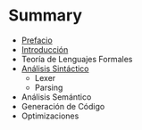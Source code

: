 # Summary

* [Prefacio](Prefacio.md)
* [Introducción](Intro.md)
* Teoría de Lenguajes Formales
* [Análisis Sintáctico](Sintactico/Intro.md)
   * Lexer
   * Parsing
* Análisis Semántico
* Generación de Código
* Optimizaciones

